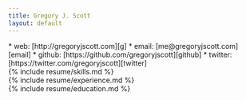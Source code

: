 ```yaml
---
title: Gregory J. Scott
layout: default
---
```


<div class="section spacer"></div>

<div class="section"><div class="content">
<section markdown="1">
* web: [http://gregoryjscott.com][g]
* email: [me@gregoryjscott.com][email]
* github: [https://github.com/gregoryjscott][github]
* twitter: [https://twitter.com/gregoryjscott][twitter]
</section>
</div></div>

<div class="section"><div class="content">
<section markdown="1">
{% include resume/skills.md %}
</section>
</div></div>

<div class="section"><div class="content">
<section markdown="1">
{% include resume/experience.md %}
</section>
</div></div>

<div class="section"><div class="content">
<section markdown="1">
{% include resume/education.md %}
</section>
</div></div>

[g]: http://gregoryjscott.com
[email]: mailto:me@gregoryjscott.com
[twitter]: https://twitter.com/gregoryjscott
[github]: https://github.com/gregoryjscott
